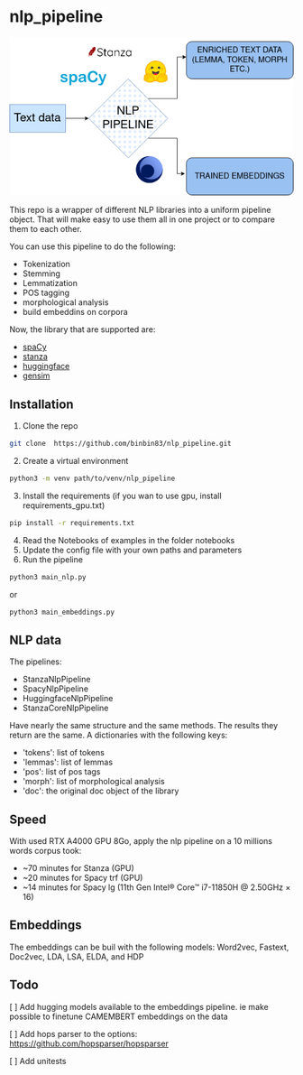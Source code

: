 # nlp_pipeline

![](nlp_pipeline.drawio.png)

This repo is a wrapper of  different NLP libraries into a uniform pipeline object. That will make easy to use them all in one project or to compare them to each other.

You can use this pipeline to do the following:
- Tokenization
- Stemming
- Lemmatization
- POS tagging
- morphological analysis
- build embeddins on corpora

Now, the library that are supported are:
- [spaCy](https://spacy.io/)
- [stanza](https://stanfordnlp.github.io/stanza/)
- [huggingface](https://huggingface.co/)
- [gensim](https://radimrehurek.com/gensim/)



## Installation
1. Clone the repo
```bash
git clone  https://github.com/binbin83/nlp_pipeline.git
```
2. Create a virtual environment
```bash
python3 -m venv path/to/venv/nlp_pipeline
```
3. Install the requirements (if you wan to use gpu, install requirements_gpu.txt)
```bash
pip install -r requirements.txt
```
4. Read the Notebooks of examples in the folder notebooks
5. Update the config file with your own paths and parameters
6. Run the pipeline
```bash
python3 main_nlp.py
```
or

```bash
python3 main_embeddings.py
```


## NLP data

The pipelines:
- StanzaNlpPipeline
- SpacyNlpPipeline
- HuggingfaceNlpPipeline
- StanzaCoreNlpPipeline

Have nearly the same structure and the same methods. The results they return are the same. A dictionaries with the following keys:
- 'tokens': list of tokens
- 'lemmas': list of lemmas
- 'pos': list of pos tags
- 'morph': list of morphological analysis
- 'doc': the original doc object of the library


## Speed
With used RTX A4000 GPU 8Go, apply the nlp pipeline on  a 10 millions words corpus took:
- ~70 minutes for Stanza (GPU)
- ~20 minutes for Spacy trf (GPU)
- ~14 minutes for Spacy lg (11th Gen Intel® Core™ i7-11850H @ 2.50GHz × 16)


## Embeddings

The embeddings can be buil with the following models: Word2vec, Fastext, Doc2vec, LDA, LSA, ELDA, and HDP

## Todo

[ ] Add hugging models available  to the embeddings pipeline. ie make possible to finetune CAMEMBERT embeddings on the data

[ ] Add hops parser to the options: https://github.com/hopsparser/hopsparser

[ ] Add unitests


